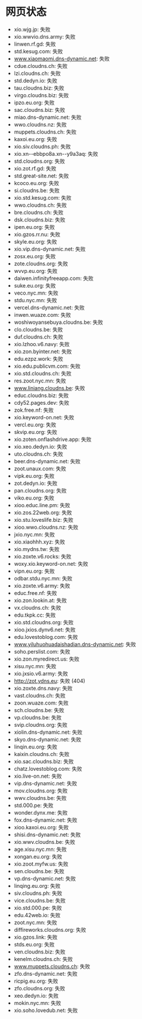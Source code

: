 # 网页状态
- xio.wjg.jp: 失败
- xio.wwvio.dns.army: 失败
- linwen.rf.gd: 失败
- std.kesug.com: 失败
- www.xiaomaomi.dns-dynamic.net: 失败
- cdue.cloudns.ch: 失败
- lzi.cloudns.ch: 失败
- std.dedyn.io: 失败
- tau.cloudns.biz: 失败
- virgo.cloudns.biz: 失败
- ipzo.eu.org: 失败
- sac.cloudns.biz: 失败
- miao.dns-dynamic.net: 失败
- wwo.cloudns.nz: 失败
- muppets.cloudns.ch: 失败
- kaxoi.eu.org: 失败
- xio.siv.cloudns.ph: 失败
- xio.xn--ebbpo8a.xn--y9a3aq: 失败
- std.cloudns.org: 失败
- xio.zot.rf.gd: 失败
- std.great-site.net: 失败
- kcoco.eu.org: 失败
- si.cloudns.be: 失败
- xio.std.kesug.com: 失败
- wwo.cloudns.ch: 失败
- bre.cloudns.ch: 失败
- dsk.cloudns.biz: 失败
- ipen.eu.org: 失败
- xio.gzos.rr.nu: 失败
- skyle.eu.org: 失败
- xio.vip.dns-dynamic.net: 失败
- zosx.eu.org: 失败
- zote.cloudns.org: 失败
- wvvp.eu.org: 失败
- daiwen.infinityfreeapp.com: 失败
- suke.eu.org: 失败
- veco.nyc.mn: 失败
- stdu.nyc.mn: 失败
- vercel.dns-dynamic.net: 失败
- inwen.wuaze.com: 失败
- woshiwoyansebuya.cloudns.be: 失败
- clo.cloudns.be: 失败
- duf.cloudns.ch: 失败
- xio.lzhoo.v6.navy: 失败
- xio.zon.byinter.net: 失败
- edu.ezpz.work: 失败
- xio.edu.publicvm.com: 失败
- xio.std.cloudns.ch: 失败
- res.zoot.nyc.mn: 失败
- www.liniang.cloudns.be: 失败
- educ.cloudns.biz: 失败
- cdy52.pages.dev: 失败
- zok.free.nf: 失败
- xio.keyword-on.net: 失败
- vercl.eu.org: 失败
- skvip.eu.org: 失败
- xio.zoten.onflashdrive.app: 失败
- xio.xeo.dedyn.io: 失败
- uto.cloudns.ch: 失败
- beer.dns-dynamic.net: 失败
- zoot.unaux.com: 失败
- vipk.eu.org: 失败
- zot.dedyn.io: 失败
- pan.cloudns.org: 失败
- viko.eu.org: 失败
- xioo.educ.line.pm: 失败
- xio.zos.22web.org: 失败
- xio.stu.loveslife.biz: 失败
- xioo.wwo.cloudns.nz: 失败
- jxio.nyc.mn: 失败
- xio.xiaohhh.xyz: 失败
- xio.mydns.tw: 失败
- xio.zoxte.v6.rocks: 失败
- woxy.xio.keyword-on.net: 失败
- vipn.eu.org: 失败
- odbar.stdu.nyc.mn: 失败
- xio.zoxte.v6.army: 失败
- educ.free.nf: 失败
- xio.zon.lookin.at: 失败
- vx.cloudns.ch: 失败
- edu.tkpk.cc: 失败
- xio.std.cloudns.org: 失败
- xioo.jxios.dynv6.net: 失败
- edu.lovestoblog.com: 失败
- www.yiluhuohuadaishadian.dns-dynamic.net: 失败
- soho.perslist.com: 失败
- xio.zon.myredirect.us: 失败
- xisu.nyc.mn: 失败
- xio.jxsio.v6.army: 失败
- http://zot.ydns.eu: 失败 (404)
- xio.zoxte.dns.navy: 失败
- vast.cloudns.ch: 失败
- zoon.wuaze.com: 失败
- sch.cloudns.be: 失败
- vp.cloudns.be: 失败
- svip.cloudns.org: 失败
- xiolin.dns-dynamic.net: 失败
- skyo.dns-dynamic.net: 失败
- linqin.eu.org: 失败
- kaixin.cloudns.ch: 失败
- xio.sac.cloudns.biz: 失败
- chatz.lovestoblog.com: 失败
- xio.live-on.net: 失败
- vip.dns-dynamic.net: 失败
- mov.cloudns.org: 失败
- wwv.cloudns.be: 失败
- std.000.pe: 失败
- wonder.dynx.me: 失败
- fox.dns-dynamic.net: 失败
- xioo.kaxoi.eu.org: 失败
- shisi.dns-dynamic.net: 失败
- xio.wwv.cloudns.be: 失败
- age.xisu.nyc.mn: 失败
- xongan.eu.org: 失败
- xio.zoot.myfw.us: 失败
- sen.cloudns.be: 失败
- vp.dns-dynamic.net: 失败
- linqing.eu.org: 失败
- siv.cloudns.ph: 失败
- vice.cloudns.be: 失败
- xio.std.000.pe: 失败
- edu.42web.io: 失败
- zoot.nyc.mn: 失败
- diffireworks.cloudns.org: 失败
- xio.gzos.link: 失败
- stds.eu.org: 失败
- ven.cloudns.biz: 失败
- kenelm.cloudns.ch: 失败
- www.muppets.cloudns.ch: 失败
- zfo.dns-dynamic.net: 失败
- ricpig.eu.org: 失败
- zfo.cloudns.org: 失败
- xeo.dedyn.io: 失败
- mokin.nyc.mn: 失败
- xio.soho.lovedub.net: 失败

